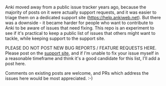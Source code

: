 Anki moved away from a public issue tracker years ago, because the majority of posts on it were actually support requests, and it was easier to triage them on a dedicated support site (https://help.ankiweb.net). But there was a downside - it became harder for people who want to contribute to Anki to be aware of issues that need fixing. This repo is an experiment to see if it's practical to keep a public list of issues that others might want to tackle, while keeping support to the support site.

PLEASE DO NOT POST NEW BUG REPORTS / FEATURE REQUESTS HERE. Please post on the [support site](https://help.ankiweb.net), and if I'm unable to fix your issue myself in a reasonable timeframe and think it's a good candidate for this list, I'll add a post here.

Comments on existing posts are welcome, and PRs which address the issues here would be most appreciated. :-)
